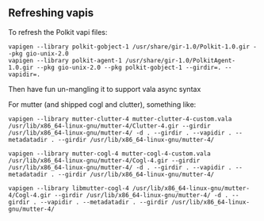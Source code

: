 Refreshing vapis
--------------

To refresh the Polkit vapi files:

    vapigen --library polkit-gobject-1 /usr/share/gir-1.0/Polkit-1.0.gir --pkg gio-unix-2.0
    vapigen --library polkit-agent-1 /usr/share/gir-1.0/PolkitAgent-1.0.gir --pkg gio-unix-2.0 --pkg polkit-gobject-1 --girdir=. --vapidir=.

Then have fun un-mangling it to support vala async syntax

For mutter (and shipped cogl and clutter), something like:

    vapigen --library mutter-clutter-4 mutter-clutter-4-custom.vala /usr/lib/x86_64-linux-gnu/mutter-4/Clutter-4.gir --girdir /usr/lib/x86_64-linux-gnu/mutter-4/ -d . --girdir . --vapidir . --metadatadir . --girdir /usr/lib/x86_64-linux-gnu/mutter-4/

    vapigen --library mutter-cogl-4 mutter-cogl-4-custom.vala /usr/lib/x86_64-linux-gnu/mutter-4/Cogl-4.gir --girdir /usr/lib/x86_64-linux-gnu/mutter-4/ -d . --girdir . --vapidir . --metadatadir . --girdir /usr/lib/x86_64-linux-gnu/mutter-4/

    vapigen --library libmutter-cogl-4 /usr/lib/x86_64-linux-gnu/mutter-4/Cogl-4.gir --girdir /usr/lib/x86_64-linux-gnu/mutter-4/ -d . --girdir . --vapidir . --metadatadir . --girdir /usr/lib/x86_64-linux-gnu/mutter-4/
